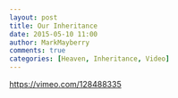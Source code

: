 ```yaml
---
layout: post
title: Our Inheritance
date: 2015-05-10 11:00
author: MarkMayberry
comments: true
categories: [Heaven, Inheritance, Video]
---
```

https://vimeo.com/128488335
